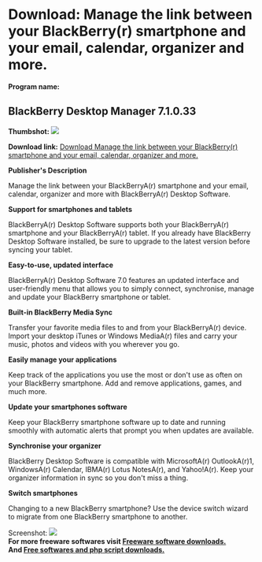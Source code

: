 # Download: Manage the link between your BlackBerry(r) smartphone and your email, calendar, organizer and more.

**Program name:**

## BlackBerry Desktop Manager 7.1.0.33

  
**Thumbshot:** ![](http://www.freewarefiles.com/screenshot/blckbrrydskmngr5_md.jpg)   
  
**Download link:** [Download Manage the link between your BlackBerry(r) smartphone and your email, calendar, organizer and more.](http://freesoftwares.boysofts.com/BlackBerry-Desktop-Manager_program_56038.html)  
  


**Publisher's Description**  
  


Manage the link between your BlackBerryA(r) smartphone and your email, calendar, organizer and more with BlackBerryA(r) Desktop Software. 

**Support for smartphones and tablets**

BlackBerryA(r) Desktop Software supports both your BlackBerryA(r) smartphone and your BlackBerryA(r) tablet. If you already have BlackBerry Desktop Software installed, be sure to upgrade to the latest version before syncing your tablet.

**Easy-to-use, updated interface**

BlackBerryA(r) Desktop Software 7.0 features an updated interface and user-friendly menu that allows you to simply connect, synchronise, manage and update your BlackBerry smartphone or tablet.

**Built-in BlackBerry Media Sync**

Transfer your favorite media files to and from your BlackBerryA(r) device. Import your desktop iTunes or Windows MediaA(r) files and carry your music, photos and videos with you wherever you go.

**Easily manage your applications**

Keep track of the applications you use the most or don't use as often on your BlackBerry smartphone. Add and remove applications, games, and much more.

**Update your smartphones software**

Keep your BlackBerry smartphone software up to date and running smoothly with automatic alerts that prompt you when updates are available.

**Synchronise your organizer**

BlackBerry Desktop Software is compatible with MicrosoftA(r) OutlookA(r)1, WindowsA(r) Calendar, IBMA(r) Lotus NotesA(r), and Yahoo!A(r). Keep your organizer information in sync so you don't miss a thing.

**Switch smartphones**

Changing to a new BlackBerry smartphone? Use the device switch wizard to migrate from one BlackBerry smartphone to another.

  
  
Screenshot: ![](http://www.freewarefiles.com/screenshot/blckbrrydskmngr5.jpg)   
**For more freeware softwares visit [Freeware software downloads.](http://freesoftwares.boysofts.com/)**   
**And [Free softwares and php script downloads.](http://www.boysofts.com/)**
